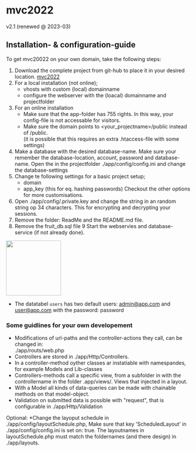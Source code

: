 # mvc2022
v2.1 (renewed @ 2023-03)


## Installation- & configuration-guide

To get mvc20022 on your own domain, take the following steps:

1. Download the complete project from git-hub to place it in your desired location.
    <a href="https://github.com/InCubics/mvc2022">mvc2022</a>
2. For a local installation (not online);
    * vhosts with custom (local) domainname
    * configure the webserver with the (loacal) domainname and projectfolder  
3. For an online installation
   * Make sure that the app-folder has 755 rights. 
    In this way, your config-file is not accessable for visitors. 
   * Make sure the domain points to <your_projectname>/public instead of /public.<br>
     (it is possible that this requires an extra .htaccess-file with some settings)
4. Make a database with the desired database-name. 
   Make sure your remember the database-location, account, password and database-name.
    Open the in the projectfolder ./app/config/config.ini and change the database-settings
5. Change te following settings for a basic project setup;
    * domain
    * app_key (this for eq. hashing passwords)
   Checkout the other options for more customisations. 
6. Open ./app/config/.private.key and change the string in an random string op 34 characters. 
    This for encrypting and decrypting your sessions. 
7. Remove the folder: ReadMe and the README.md file.
8. Remove the fruit_db.sql file
9 Start the webservies and database-service (if not already done). 


<img src="ReadMe/images/01home.png" height="150px">

* The datatabel `users` has two default users: admin@app.com and user@app.com with the password: password


### Some guidlines for your own developement
* Modifications of url-paths and the controller-actions they call, can be changed in:  
    ./app/routs/web.php
* Controllers are stored in ./app/Http/Controllers.
* In a controller-method oyther classes ar instatiable with namespandes, for example Models and Lib-classes
* Controllers-methods call a specific view, from a subfolder in with the controllername 
 in the folder .app/views/. Views that injected in a layout.
* With a Model all kinds of data-queries can be made with chainable methods on that model-object.
* Validation on submitted data is possible with "request", that is configurable in ./app/Http/Validation

Optional:
*Change the layoput schedule in ./app/config/layoutSchedule.php, 
    Make sure that key 'ScheduledLayout' in  ./app/config/config.ini is set on: true.
    The layoutnames in layoutSchedule.php must match the foldernames (and there design) in ./app/layouts.
